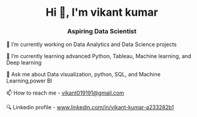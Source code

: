 
<h1 align="center">Hi 👋, I'm vikant kumar </h1>
<h3 align="center">Aspiring Data Scientist</h3>

🔭 I’m currently working on Data Analytics and Data Science projects

🌱 I’m currently learning advanced Python, Tableau, Machine learning, and Deep learning

💬 Ask me about Data visualization, python, SQL, and Machine Learning,power BI

📫 How to reach me - vikant019191@gmail.com

🔍 Linkedin profile - www.linkedin.com/in/vikant-kumar-a233282b1
